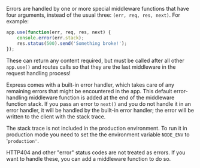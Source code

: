 Errors are handled by one or more special middleware functions that have four arguments, instead of the usual three: `(err, req, res, next)`. For example:
    
```js    
app.use(function(err, req, res, next) {
	console.error(err.stack);
	res.status(500).send('Something broke!');
});
```

These can return any content required, but must be called after all other `app.use()` and routes calls so that they are the last middleware in the request handling process!

Express comes with a built-in error handler, which takes care of any remaining errors that might be encountered in the app. This default error-handling middleware function is added at the end of the middleware function stack. If you pass an error to `next()` and you do not handle it in an error handler, it will be handled by the built-in error handler; the error will be written to the client with the stack trace.

The stack trace is not included in the production environment. To run it in production mode you need to set the the environment variable `NODE_ENV` to '`production'`.

HTTP404 and other "error" status codes are not treated as errors. If you want to handle these, you can add a middleware function to do so.
